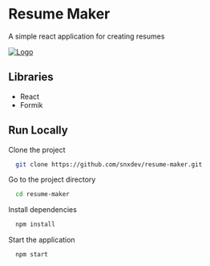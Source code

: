 # Resume Maker

A simple react application for creating resumes

[![Logo](https://images.unsplash.com/photo-1586281380349-632531db7ed4)](https://images.unsplash.com/photo-1586281380349-632531db7ed4)

## Libraries

- React
- Formik

## Run Locally

Clone the project

```bash
  git clone https://github.com/snxdev/resume-maker.git
```

Go to the project directory

```bash
  cd resume-maker
```

Install dependencies

```bash
  npm install
```

Start the application

```bash
  npm start
```
